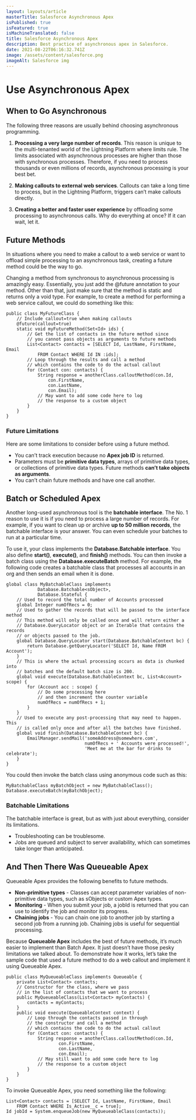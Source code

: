 ```yaml
---
layout: layouts/article
masterTitle: Salesforce Asynchronous Apex
isPublished: true
isFeatured: true
isMachineTranslated: false
title: Salesforce Asynchronous Apex
description: Best practice of asynchronous apex in Salesforce.
date: 2021-08-22T06:16:32.741Z
image: /assets/content/salesforce.png
imageAlt: Salesforce img
---
```


# Use Asynchronous Apex

## When to Go Asynchronous

The following three reasons are usually behind choosing asynchronous programming.

1. **Processing a very large number of records**. This reason is unique to the multi-tenanted world of the Lightning Platform where limits rule. The limits associated with asynchronous processes are higher than those with synchronous processes. Therefore, if you need to process thousands or even millions of records, asynchronous processing is your best bet.

2. **Making callouts to external web services**. Callouts can take a long time to process, but in the Lightning Platform, triggers can’t make callouts directly.

3. **Creating a better and faster user experience** by offloading some processing to asynchronous calls. Why do everything at once? If it can wait, let it.

## Future Methods

In situations where you need to make a callout to a web service or want to offload simple processing to an asynchronous task, creating a future method could be the way to go.

Changing a method from synchronous to asynchronous processing is amazingly easy. Essentially, you just add the @future annotation to your method. Other than that, just make sure that the method is static and returns only a void type. For example, to create a method for performing a web service callout, we could do something like this:

```
public class MyFutureClass {
    // Include callout=true when making callouts
    @future(callout=true)
    static void myFutureMethod(Set<Id> ids) {
        // Get the list of contacts in the future method since
        // you cannot pass objects as arguments to future methods
        List<Contact> contacts = [SELECT Id, LastName, FirstName, Email
            FROM Contact WHERE Id IN :ids];
        // Loop through the results and call a method
        // which contains the code to do the actual callout
        for (Contact con: contacts) {
            String response = anotherClass.calloutMethod(con.Id,
                con.FirstName,
                con.LastName,
                con.Email);
            // May want to add some code here to log
            // the response to a custom object
        }
    }
}
```

### Future Limitations

Here are some limitations to consider before using a future method.

- You can’t track execution because no **Apex job ID** is returned.
- Parameters must be **primitive data types**, arrays of primitive data types, or collections of primitive data types. Future methods **can’t take objects as arguments**.
- You can’t chain future methods and have one call another.

## Batch or Scheduled Apex

Another long-used asynchronous tool is the **batchable interface**. The No. 1 reason to use it is if you need to process a large number of records. For example, if you want to clean up or archive **up to 50 million records**, the batchable interface is your answer. You can even schedule your batches to run at a particular time.

To use it, your class implements the **Database.Batchable interface**. You also define **start()**, **execute()**, and **finish()** methods. You can then invoke a batch class using the **Database.executeBatch** method. For example, the following code creates a batchable class that processes all accounts in an org and then sends an email when it is done.

```
global class MyBatchableClass implements
            Database.Batchable<sObject>,
            Database.Stateful {
    // Used to record the total number of Accounts processed
    global Integer numOfRecs = 0;
    // Used to gather the records that will be passed to the interface method
    // This method will only be called once and will return either a
    // Database.QueryLocator object or an Iterable that contains the records
    // or objects passed to the job.
    global Database.QueryLocator start(Database.BatchableContext bc) {
        return Database.getQueryLocator('SELECT Id, Name FROM Account');
    }
    // This is where the actual processing occurs as data is chunked into
    // batches and the default batch size is 200.
    global void execute(Database.BatchableContext bc, List<Account> scope) {
        for (Account acc : scope) {
            // Do some processing here
            // and then increment the counter variable
            numOfRecs = numOfRecs + 1;
        }
    }
    // Used to execute any post-processing that may need to happen. This
    // is called only once and after all the batches have finished.
    global void finish(Database.BatchableContext bc) {
        EmailManager.sendMail('someAddress@somewhere.com',
                              numOfRecs + ' Accounts were processed!',
                              'Meet me at the bar for drinks to celebrate');
    }
}
```

You could then invoke the batch class using anonymous code such as this:

```
MyBatchableClass myBatchObject = new MyBatchableClass();
Database.executeBatch(myBatchObject);
```

### Batchable Limitations

The batchable interface is great, but as with just about everything, consider its limitations.

- Troubleshooting can be troublesome.
- Jobs are queued and subject to server availability, which can sometimes take longer than anticipated.

## And Then There Was Queueable Apex

Queueable Apex provides the following benefits to future methods.

- **Non-primitive types** - Classes can accept parameter variables of non-primitive data types, such as sObjects or custom Apex types.
- **Monitoring** - When you submit your job, a jobId is returned that you can use to identify the job and monitor its progress.
- **Chaining jobs** - You can chain one job to another job by starting a second job from a running job. Chaining jobs is useful for sequential processing.

Because **Queueable Apex** includes the best of future methods, it’s much easier to implement than Batch Apex. It just doesn’t have those pesky limitations we talked about. To demonstrate how it works, let’s take the sample code that used a future method to do a web callout and implement it using Queueable Apex.

```
public class MyQueueableClass implements Queueable {
    private List<Contact> contacts;
    // Constructor for the class, where we pass
    // in the list of contacts that we want to process
    public MyQueueableClass(List<Contact> myContacts) {
        contacts = myContacts;
    }
    public void execute(QueueableContext context) {
        // Loop through the contacts passed in through
        // the constructor and call a method
        // which contains the code to do the actual callout
        for (Contact con: contacts) {
            String response = anotherClass.calloutMethod(con.Id,
                    con.FirstName,
                    con.LastName,
                    con.Email);
            // May still want to add some code here to log
            // the response to a custom object
        }
    }
}
```

To invoke Queueable Apex, you need something like the following:

```
List<Contact> contacts = [SELECT Id, LastName, FirstName, Email
    FROM Contact WHERE Is_Active__c = true];
Id jobId = System.enqueueJob(new MyQueueableClass(contacts));
```
